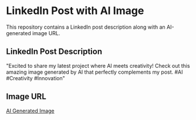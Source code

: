 # LinkedIn Post with AI Image

This repository contains a LinkedIn post description along with an AI-generated image URL.

## LinkedIn Post Description

"Excited to share my latest project where AI meets creativity! Check out this amazing image generated by AI that perfectly complements my post. #AI #Creativity #Innovation"

## Image URL

[AI Generated Image](https://example.com/ai-generated-image.jpg)